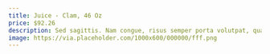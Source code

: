 ```yaml
---
title: Juice - Clam, 46 Oz
price: $92.26
description: Sed sagittis. Nam congue, risus semper porta volutpat, quam pede lobortis ligula, sit amet eleifend pede libero quis orci. Nullam molestie nibh in lectus.
image: https://via.placeholder.com/1000x600/000000/fff.png
---
```

